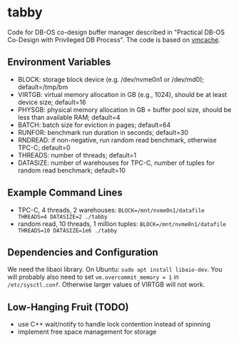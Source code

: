 # tabby

Code for DB-OS co-design buffer manager described in "Practical DB-OS Co-Design with Privileged DB Process".
The code is based on [vmcache](https://github.com/viktorleis/vmcache).

## Environment Variables

* BLOCK: storage block device (e.g. /dev/nvme0n1 or /dev/md0); default=/tmp/bm
* VIRTGB: virtual memory allocation in GB (e.g., 1024), should be at least device size; default=16
* PHYSGB: physical memory allocation in GB = buffer pool size, should be less than available RAM; default=4
* BATCH: batch size for eviction in pages; default=64
* RUNFOR: benchmark run duration in seconds; default=30
* RNDREAD: if non-negative, run random read benchmark, otherwise TPC-C; default=0
* THREADS: number of threads; default=1
* DATASIZE: number of warehouses for TPC-C, number of tuples for random read benchmark; default=10

## Example Command Lines

* TPC-C, 4 threads, 2 warehouses: `BLOCK=/mnt/nvme0n1/datafile THREADS=4 DATASIZE=2 ./tabby`
* random read, 10 threads, 1 million tuples: `BLOCK=/mnt/nvme0n1/datafile THREADS=10 DATASIZE=1e6 ./tabby`

## Dependencies and Configuration

We need the libaoi library. On Ubuntu: `sudo apt install libaio-dev`.
You will probably also need to set `vm.overcommit_memory = 1` in `/etc/sysctl.conf`. Otherwise larger values of VIRTGB will not work.

## Low-Hanging Fruit (TODO)

* use C++ wait/notify to handle lock contention instead of spinning
* implement free space management for storage
